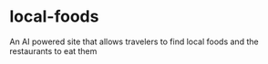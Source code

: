 # local-foods

An AI powered site that allows travelers to find local foods and the restaurants to eat them
